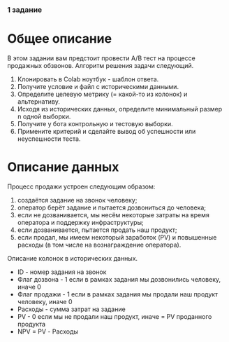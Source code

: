 ### 1 задание

# Общее описание

В этом задании вам предстоит провести A/B тест на процессе продажных обзвонов. Алгоритм решения задачи следующий.

  1. Клонировать в Colab ноутбук - шаблон ответа.
  2. Получите условие и файл с историческими данными.
  3. Определите целевую метрику (= какой-то из колонок) и альтернативу.
  4. Исходя из исторических данных, определите минимальный размер n одной выборки.
  5. Получите у бота контрольную и тестовую выборки.
  6. Примените критерий и сделайте вывод об успешности или неуспешности теста.

# Описание данных

Процесс продажи устроен следующим образом:

  1. создаётся задание на звонок человеку;
  2. оператор берёт задание и пытается дозвониться до человека;
  3. если не дозванивается, мы несём некоторые затраты на время оператора и поддержку инфраструктуры;
  4. если дозванивается, пытается продать наш продукт;
  5. если продал, мы имеем некоторый заработок (PV) и повышенные расходы (в том числе на вознаграждение оператора).

Описание колонок в исторических данных.

  - ID - номер задания на звонок
  - Флаг дозвона - 1 если в рамках задания мы дозвонились человеку, иначе 0
  - Флаг продажи - 1 если в рамках задания мы продали наш продукт человеку, иначе 0
  - Расходы - сумма затрат на задание
  - PV - 0 если мы не продали наш продукт, иначе = PV проданного продукта
  - NPV = PV - Расходы
